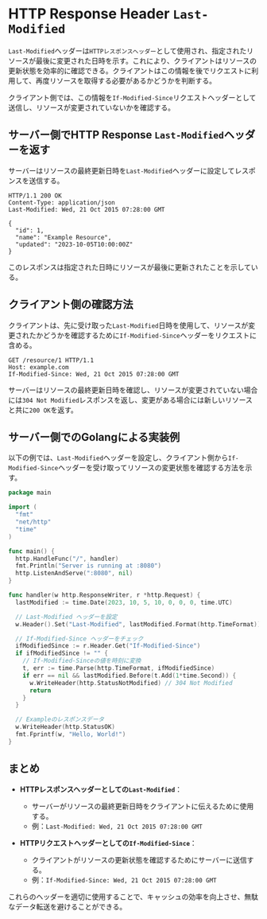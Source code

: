 # HTTP Response Header `Last-Modified`

`Last-Modified`ヘッダーは`HTTPレスポンスヘッダー`として使用され、指定されたリソースが最後に変更された日時を示す。これにより、クライアントはリソースの更新状態を効率的に確認できる。クライアントはこの情報を後でリクエストに利用して、再度リソースを取得する必要があるかどうかを判断する。

クライアント側では、この情報を`If-Modified-Since`リクエストヘッダーとして送信し、リソースが変更されていないかを確認する。

## サーバー側でHTTP Response `Last-Modified`ヘッダーを返す

サーバーはリソースの最終更新日時を`Last-Modified`ヘッダーに設定してレスポンスを送信する。

```http
HTTP/1.1 200 OK
Content-Type: application/json
Last-Modified: Wed, 21 Oct 2015 07:28:00 GMT

{
  "id": 1,
  "name": "Example Resource",
  "updated": "2023-10-05T10:00:00Z"
}
```

このレスポンスは指定された日時にリソースが最後に更新されたことを示している。

## クライアント側の確認方法

クライアントは、先に受け取った`Last-Modified`日時を使用して、リソースが変更されたかどうかを確認するために`If-Modified-Since`ヘッダーをリクエストに含める。

```http
GET /resource/1 HTTP/1.1
Host: example.com
If-Modified-Since: Wed, 21 Oct 2015 07:28:00 GMT
```

サーバーはリソースの最終更新日時を確認し、リソースが変更されていない場合には`304 Not Modified`レスポンスを返し、変更がある場合には新しいリソースと共に`200 OK`を返す。

## サーバー側でのGolangによる実装例

以下の例では、`Last-Modified`ヘッダーを設定し、クライアント側から`If-Modified-Since`ヘッダーを受け取ってリソースの変更状態を確認する方法を示す。

```go
package main

import (
  "fmt"
  "net/http"
  "time"
)

func main() {
  http.HandleFunc("/", handler)
  fmt.Println("Server is running at :8080")
  http.ListenAndServe(":8080", nil)
}

func handler(w http.ResponseWriter, r *http.Request) {
  lastModified := time.Date(2023, 10, 5, 10, 0, 0, 0, time.UTC)

  // Last-Modified ヘッダーを設定
  w.Header().Set("Last-Modified", lastModified.Format(http.TimeFormat))

  // If-Modified-Since ヘッダーをチェック
  ifModifiedSince := r.Header.Get("If-Modified-Since")
  if ifModifiedSince != "" {
    // If-Modified-Sinceの値を時刻に変換
    t, err := time.Parse(http.TimeFormat, ifModifiedSince)
    if err == nil && lastModified.Before(t.Add(1*time.Second)) {
      w.WriteHeader(http.StatusNotModified) // 304 Not Modified
      return
    }
  }

  // Exampleのレスポンスデータ
  w.WriteHeader(http.StatusOK)
  fmt.Fprintf(w, "Hello, World!")
}
```

## まとめ

- **HTTPレスポンスヘッダーとしての`Last-Modified`**：
  - サーバーがリソースの最終更新日時をクライアントに伝えるために使用する。
  - 例：`Last-Modified: Wed, 21 Oct 2015 07:28:00 GMT`
  
- **HTTPリクエストヘッダーとしての`If-Modified-Since`**：
  - クライアントがリソースの更新状態を確認するためにサーバーに送信する。
  - 例：`If-Modified-Since: Wed, 21 Oct 2015 07:28:00 GMT`

これらのヘッダーを適切に使用することで、キャッシュの効率を向上させ、無駄なデータ転送を避けることができる。
